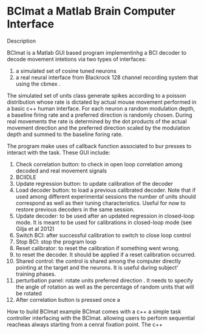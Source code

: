 # BCImat a Matlab Brain Computer Interface
Description

BCImat is a Matlab GUI based program implementinhg a BCI decoder to decode movement intetions via two types of interfaces:
1) a simulated set of cosine tuned neurons
2) a real neural interface from Blackrock 128 channel recording system that using the cbmex .

The simulated set of units class generate spikes according to a poisson distribution whose rate is dictated by actual mouse movement performed in a basic c++ human interface.
For each neuron a random modulation depth, a baseline firing rate and a preferred direction is randomly chosen. During real movements the rate is determined by the dot products of the actual movement direction 
and the preferred direction scaled by the modulation depth and summed to the baseline foring rate. 
     
The program make uses of callback function associated to bur presses to interact with the task.
These GUI include:
1) Check correlation button: to check in open loop correlation among decoded and real movement signals
2) BCIIDLE
3) Update regression button: to update calibration of the decoder
4) Load decoder button: to load a previous calibrated decoder. Note that if used among different experimental sessions
the number of units should correspond as well as their tuning characteristics. Useful for now to restore previous decoders in the same session.
5) Update decoder: to be used after an updated regression in closed-loop mode. It is meant to be used 
for calibrations in closed-loop mode (see Gilja et al 2012)
6) Switch BCI: after successful calibration to switch to close loop control
7) Stop BCI: stop the program loop
8) Reset calibrator: to reset the calibration if something went wrong. 
9) to reset the decoder. It should be applied if a reset calibration occurred.
10) Shared control: the control is shared among the computer directly pointing at the target and the neurons.
It is useful during subject' training phases.
11) perturbation panel: rotate units preferred direction . It needs to specify the  angle of rotation as well as the percentage of random units that will be rotated
12) After correlation button is pressed once a 
  

How to build BCImat example
BCImat comes with a c++ a simple task controller interfacing with the BCImat. allowing users to perform sequential reacheas always starting from a cenral fixation point.
The c++ 
